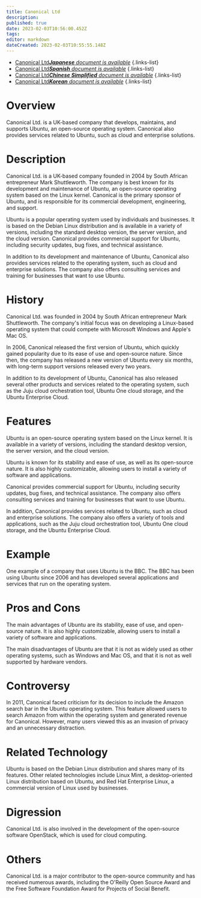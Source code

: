 ```yaml
---
title: Canonical Ltd
description: 
published: true
date: 2023-02-03T10:56:00.452Z
tags: 
editor: markdown
dateCreated: 2023-02-03T10:55:55.148Z
---
```


- [Canonical Ltd***Japanese** document is available*](/ja/Knowledge-base/Dictionary/canonical-ltd)
{.links-list}
- [Canonical Ltd***Spanish** document is available*](/es/Knowledge-base/Dictionary/canonical-ltd)
{.links-list}
- [Canonical Ltd***Chinese Simplified** document is available*](/zh/Knowledge-base/Dictionary/canonical-ltd)
{.links-list}
- [Canonical Ltd***Korean** document is available*](/ko/Knowledge-base/Dictionary/canonical-ltd)
{.links-list}


# Overview
Canonical Ltd. is a UK-based company that develops, maintains, and supports Ubuntu, an open-source operating system. Canonical also provides services related to Ubuntu, such as cloud and enterprise solutions.

# Description
Canonical Ltd. is a UK-based company founded in 2004 by South African entrepreneur Mark Shuttleworth. The company is best known for its development and maintenance of Ubuntu, an open-source operating system based on the Linux kernel. Canonical is the primary sponsor of Ubuntu, and is responsible for its commercial development, engineering, and support.

Ubuntu is a popular operating system used by individuals and businesses. It is based on the Debian Linux distribution and is available in a variety of versions, including the standard desktop version, the server version, and the cloud version. Canonical provides commercial support for Ubuntu, including security updates, bug fixes, and technical assistance.

In addition to its development and maintenance of Ubuntu, Canonical also provides services related to the operating system, such as cloud and enterprise solutions. The company also offers consulting services and training for businesses that want to use Ubuntu.

# History
Canonical Ltd. was founded in 2004 by South African entrepreneur Mark Shuttleworth. The company's initial focus was on developing a Linux-based operating system that could compete with Microsoft Windows and Apple's Mac OS.

In 2006, Canonical released the first version of Ubuntu, which quickly gained popularity due to its ease of use and open-source nature. Since then, the company has released a new version of Ubuntu every six months, with long-term support versions released every two years.

In addition to its development of Ubuntu, Canonical has also released several other products and services related to the operating system, such as the Juju cloud orchestration tool, Ubuntu One cloud storage, and the Ubuntu Enterprise Cloud.

# Features
Ubuntu is an open-source operating system based on the Linux kernel. It is available in a variety of versions, including the standard desktop version, the server version, and the cloud version.

Ubuntu is known for its stability and ease of use, as well as its open-source nature. It is also highly customizable, allowing users to install a variety of software and applications.

Canonical provides commercial support for Ubuntu, including security updates, bug fixes, and technical assistance. The company also offers consulting services and training for businesses that want to use Ubuntu.

In addition, Canonical provides services related to Ubuntu, such as cloud and enterprise solutions. The company also offers a variety of tools and applications, such as the Juju cloud orchestration tool, Ubuntu One cloud storage, and the Ubuntu Enterprise Cloud.

# Example
One example of a company that uses Ubuntu is the BBC. The BBC has been using Ubuntu since 2006 and has developed several applications and services that run on the operating system.

# Pros and Cons
The main advantages of Ubuntu are its stability, ease of use, and open-source nature. It is also highly customizable, allowing users to install a variety of software and applications.

The main disadvantages of Ubuntu are that it is not as widely used as other operating systems, such as Windows and Mac OS, and that it is not as well supported by hardware vendors.

# Controversy
In 2011, Canonical faced criticism for its decision to include the Amazon search bar in the Ubuntu operating system. This feature allowed users to search Amazon from within the operating system and generated revenue for Canonical. However, many users viewed this as an invasion of privacy and an unnecessary distraction.

# Related Technology
Ubuntu is based on the Debian Linux distribution and shares many of its features. Other related technologies include Linux Mint, a desktop-oriented Linux distribution based on Ubuntu, and Red Hat Enterprise Linux, a commercial version of Linux used by businesses.

# Digression
Canonical Ltd. is also involved in the development of the open-source software OpenStack, which is used for cloud computing.

# Others
Canonical Ltd. is a major contributor to the open-source community and has received numerous awards, including the O'Reilly Open Source Award and the Free Software Foundation Award for Projects of Social Benefit.